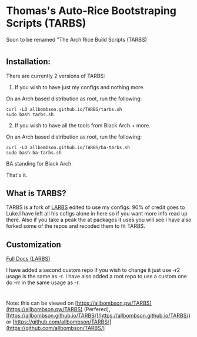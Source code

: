 # Thomas's Auto-Rice Bootstraping Scripts (TARBS)
Soon to be renamed "The Arch Rice Build Scripts (TARBS)
#
## Installation:
There are currently 2 versions of TARBS:

1. If you wish to have just my configs and nothing more.

On an Arch based distribution as root, run the following:

```
curl -LO allbombson.github.io/TARBS/tarbs.sh
sudo bash tarbs.sh
```
2. If you wish to have all the tools from Black Arch + more.

On an Arch based distribution as root, run the following:

```
curl -LO allbombson.github.io/TARBS/ba-tarbs.sh
sudo bash ba-tarbs.sh
```
BA standing for Black Arch.


That's it.

## What is TARBS?

TARBS is a fork of [LARBS](https://github.com/lukesmithxyz/LARBS) edited to use my configs. 90% of credit goes to Luke.I have left all his cofigs alone in here so if you want more info read up there.
Also if you take a peak the at packages it uses you will see i have also forked some of the repos and recoded them to fit TARBS.
## Customization
[Full Docs (LARBS)](https://github.com/allbombson/TARBS/tree/master/LARBS)

I have added a second custom repo if you wish to change it just use -r2 usage is the same as -r. I have also added a root repo to use a custom one do -rr in the same usage as -r.
#
Note: this can be viewed on [https://allbombson.pw/TARBS](https://allbombson.pw/TARBS) (Perfered), [https://allbombson.github.io/TARBS/](https://allbombson.github.io/TARBS/) or [https://github.com/allbombson/TARBS/](https://github.com/allbombson/TARBS/) 

